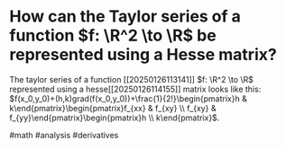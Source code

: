 # How can the Taylor series of a function $f: \R^2 \to \R$ be represented using a Hesse matrix?
The taylor series of a function [[20250126113141]] $f: \R^2 \to \R$ represented using a hesse[[20250126114155]] matrix looks like this:
$f(x_0,y_0)+(h,k)grad(f(x_0,y_0))+\frac{1}{2!}\begin{pmatrix}h & k\end{pmatrix}\begin{pmatrix}f_{xx} & f_{xy} \\ f_{xy} & f_{yy}\end{pmatrix}\begin{pmatrix}h \\ k\end{pmatrix}$.

#math #analysis #derivatives